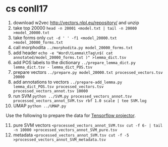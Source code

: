 # cs conll17

1. download w2vec <http://vectors.nlpl.eu/repository/> and unzip
2. take top 20000 `head -n 20001 <model.txt | tail -n 20000 >model_20000.txt`
3. take forms only `cut -d ' ' -f1 <model_20000.txt >model_20000_forms.txt`
4. call morphodita `../morphodita.py model_20000_forms.txt`
5. add header `echo -e "Word\tLemma\tTag\n$( cat annotated/model_20000_forms.txt )" >lemma_dict.tsv`
6. add POS labels to the dictionary `../prepare_lemma_dict.py lemma_dict.tsv - lemma_dict_POS.tsv`
7. prepare vectors `../prepare.py model_20000.txt processed_vectors.tsv 20000`
8. add annotations to vectors `../prepare-add_lemma.py lemma_dict_POS.tsv processed_vectors.tsv processed_vectors_annot.tsv 10000`
9. run SVM `python ../SVM.py processed_vectors_annot.tsv processed_vectors_annot_SVM.tsv rbf 1.0 scale | tee SVM.log`
10. UMAP `python ../UMAP.py`

Use the following to prepare the data for [Tensorflow projector](https://projector.tensorflow.org/).

11. pure SVM vectors `<processed_vectors_annot_SVM.tsv cut -f 6- | tail -n 10000 >processed_vectors_annot_SVM_pure.tsv`
12. metadata `<processed_vectors_annot_SVM.tsv cut -f -5 >processed_vectors_annot_SVM_metadata.tsv`
